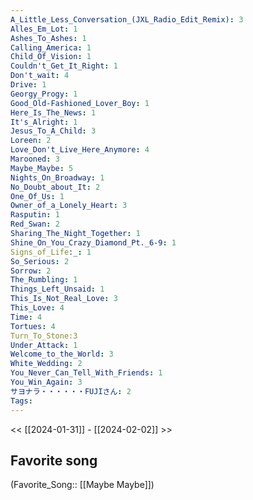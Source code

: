 ```yaml
---
A_Little_Less_Conversation_(JXL_Radio_Edit_Remix): 3
Alles_Em_Lot: 1
Ashes_To_Ashes: 1
Calling_America: 1
Child_Of_Vision: 1
Couldn't_Get_It_Right: 1
Don't_wait: 4
Drive: 1
Georgy_Progy: 1
Good_Old-Fashioned_Lover_Boy: 1
Here_Is_The_News: 1
It's_Alright: 1
Jesus_To_A_Child: 3
Loreen: 2
Love_Don't_Live_Here_Anymore: 4
Marooned: 3
Maybe_Maybe: 5
Nights_On_Broadway: 1
No_Doubt_about_It: 2
One_Of_Us: 1
Owner_of_a_Lonely_Heart: 3
Rasputin: 1
Red_Swan: 2
Sharing_The_Night_Together: 1
Shine_On_You_Crazy_Diamond_Pt._6-9: 1
Signs_of_Life:_: 1
So_Serious: 2
Sorrow: 2
The_Rumbling: 1
Things_Left_Unsaid: 1
This_Is_Not_Real_Love: 3
This_Love: 4
Time: 4
Tortues: 4
Turn_To_Stone:3
Under_Attack: 1
Welcome_to_the_World: 3
White_Wedding: 2
You_Never_Can_Tell_With_Friends: 1
You_Win_Again: 3
サヨナラ・・・・・・FUJIさん: 2
Tags: 
---
```

 << [[2024-01-31]] - [[2024-02-02]] >> 
## Favorite song
(Favorite_Song:: [[Maybe Maybe]])
